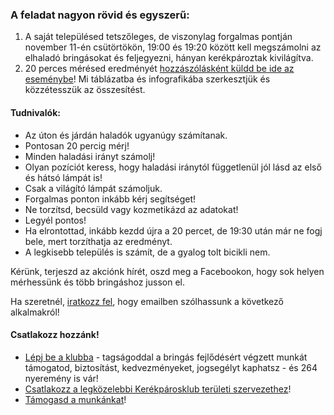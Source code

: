 ### A feladat nagyon rövid és egyszerű:

1. A saját településed tetszőleges, de viszonylag forgalmas pontján <time datetime="2021-11-11T19:00:00">november 11-én csütörtökön, 19:00 és 19:20</time> között kell megszámolni az elhaladó bringásokat és feljegyezni, hányan kerékpároztak kivilágítva.
2. 20 perces mérésed eredményét [hozzászólásként küldd be ide az eseménybe](https://www.facebook.com/events/622147172546653?ref=newsfeed)! Mi táblázatba és infografikába szerkesztjük és közzétesszük az összesítést.

#### Tudnivalók:

- Az úton és járdán haladók ugyanúgy számítanak.
- Pontosan <time datetime="PT0H20M">20 percig</time> mérj!
- Minden haladási irányt számolj!
- Olyan pozíciót keress, hogy haladási iránytól függetlenül jól lásd az első és hátsó lámpát is!
- Csak a világító lámpát számoljuk.
- Forgalmas ponton inkább kérj segítséget!
- Ne torzítsd, becsüld vagy kozmetikázd az adatokat!
- Legyél pontos!
- Ha elrontottad, inkább kezdd újra a 20 percet, de <time datetime="19:30">19:30</time> után már ne fogj bele, mert torzíthatja az eredményt.
- A legkisebb település is számít, de a gyalog tolt bicikli nem.

Kérünk, terjeszd az akciónk hírét, oszd meg a Facebookon, hogy sok helyen mérhessünk és több bringáshoz jusson el.

Ha szeretnél, [iratkozz fel](https://forms.gle/ZUV2H4FiXehfxhMN9), hogy emailben szólhassunk a következő alkalmakról!

#### Csatlakozz hozzánk!

- [Lépj be a klubba](https://kerekparosklub.hu/tagsagiakcio2021tel) - tagságoddal a bringás fejlődésért végzett munkát támogatod, biztosítást, kedvezményeket, jogsegélyt kaphatsz - és 264 nyeremény is vár!
- [Csatlakozz a legközelebbi Kerékpárosklub területi szervezethez](https://kerekparosklub.hu/teruleti-szervezetek)!
- [Támogasd a munkánkat](https://kerekparosklub.hu/tamogass-minket)!

